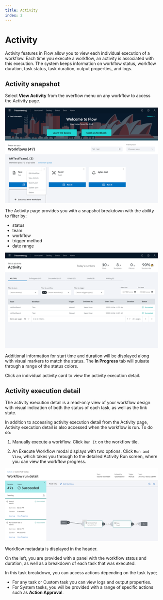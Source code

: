 ```yaml
---
title: Activity
index: 2
---
```


# Activity

Activity features in Flow allow you to view each individual execution of a workflow. Each time you execute a workflow, an activity is associated with this execution. The system keeps information on workflow status, workflow duration, task status, task duration, output properties, and logs.

## Activity snapshot

Select **View Activity** from the overflow menu on any workflow to access the Activity page.

![Workflow dropdown](./assets/img/workflow-tile-dropdown.png)

The Activity page provides you with a snapshot breakdown with the ability to filter by:
- status
- team
- workflow
- trigger method
- date range

![View Activity](./assets/img/workflow-view-activity.png)

Additional information for start time and duration will be displayed along with visual markers to match the status. The **In Progress** tab will pulsate through a range of the status colors.

Click an individual activity card to view the activity execution detail.

## Activity execution detail

The activity execution detail is a read-only view of your workflow design with visual indication of both the status of each task, as well as the link state.

In addition to accessing activity execution detail from the Activity page, Activity execution detail is also accessed when the workflow is run. To do so:

1. Manually execute a workflow. Click `Run It` on the workflow tile. 

2. An Execute Workflow modal displays with two options. Click `Run and View`, which takes you through to the detailed Activity Run screen, where you can view the workflow progress.

![Activity Overview](./assets/img/activity-run.png)

Workflow metadata is displayed in the header.

On the left, you are provided with a panel with the workflow status and duration, as well as a breakdown of each task that was executed.

In this task breakdown, you can access actions depending on the task type;
- For any task or Custom task you can view logs and output properties.
- For System tasks, you will be provided with a range of specific actions such as **Action Approval**.
